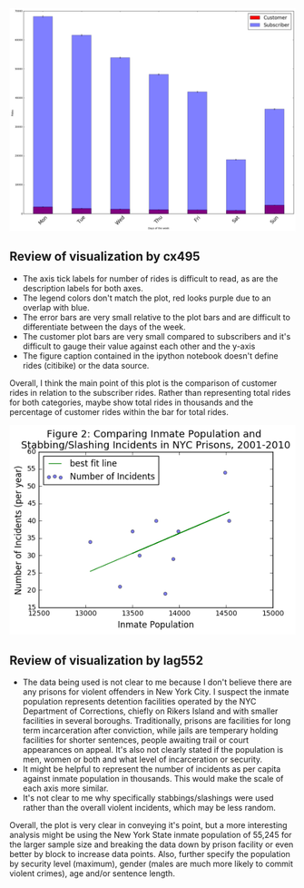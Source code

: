 ![Visualization to review by cx495](https://raw.githubusercontent.com/gsmayes/PUI2016_gsm317/master/HW8_gsm317/cx495.png)

## Review of visualization by cx495 
 - The axis tick labels for number of rides is difficult to read, as are the description labels for both axes.
 - The legend colors don't match the plot, red looks purple due to an overlap with blue.
 - The error bars are very small relative to the plot bars and are difficult to differentiate between the days of the week.
 - The customer plot bars are very small compared to subscribers and it's difficult to gauge their value against each other and the y-axis
 - The figure caption contained in the ipython notebook doesn't define rides (citibike) or the data source.
 
Overall, I think the main point of this plot is the comparison of customer rides in relation to the subscriber rides. Rather than representing total rides for both categories, maybe show total rides in thousands and the percentage of customer rides within the bar for total rides. 



![Visualization to review by lag552](https://raw.githubusercontent.com/gsmayes/PUI2016_gsm317/master/HW8_gsm317/lag552.png)

## Review of visualization by lag552 
 - The data being used is not clear to me because I don't believe there are any prisons for violent offenders in New York City. I suspect the inmate population represents detention facilities operated by the NYC Department of Corrections, chiefly on Rikers Island and with smaller facilities in several boroughs. Traditionally, prisons are facilities for long term incarceration after conviction, while jails are temperary holding facilities for shorter sentences, people awaiting trail or court appearances on appeal. It's also not clearly stated if the population is men, women or both and what level of incarceration or security.
 - It might be helpful to represent the number of incidents as per capita against inmate population in thousands. This would make the scale of each axis more similar.
 - It's not clear to me why specifically stabbings/slashings were used rather than the overall violent incidents, which may be less random.

Overall, the plot is very clear in conveying it's point, but a more interesting analysis might be using the New York State inmate population of 55,245 for the larger sample size and breaking the data down by prison facility or even better by block to increase data points. Also, further specify the population by security level (maximum), gender (males are much more likely to commit violent crimes), age and/or sentence length.
